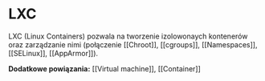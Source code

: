 # LXC
LXC (Linux Containers) pozwala na tworzenie izolowonaych kontenerów oraz zarządzanie nimi (połączenie [[Chroot]], [[cgroups]], [[Namespaces]], [[SELinux]], [[AppArmor]]).  

**Dodatkowe powiązania:**
[[Virtual machine]], [[Container]]